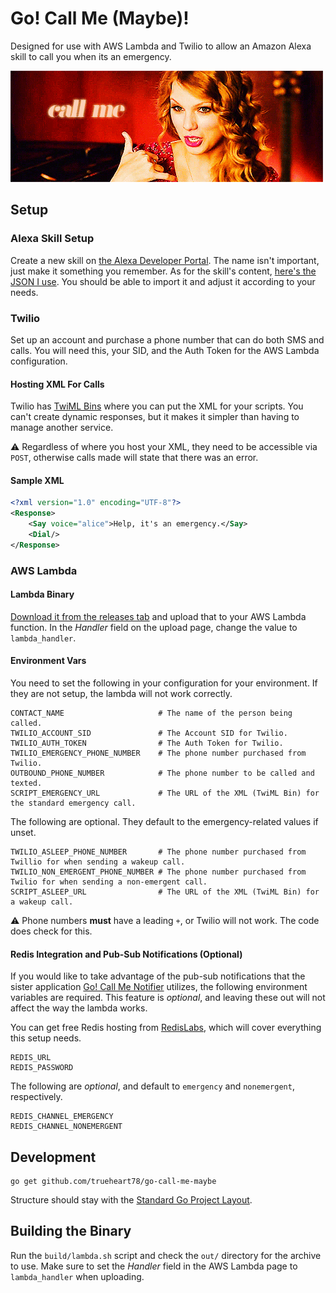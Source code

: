 # Go! Call Me (Maybe)!

Designed for use with AWS Lambda and Twilio to allow an Amazon Alexa skill to call you when its
an emergency. 

![Taylor Swift - Call Me][taylor]

## Setup

### Alexa Skill Setup

Create a new skill on [the Alexa Developer Portal][alexa dev]. The name isn't important, just make it
something you remember. As for the skill's content, [here's the JSON I use][alexa json]. You should be
able to import it and adjust it according to your needs.

### Twilio

Set up an account and purchase a phone number that can do both SMS and calls. You will need this, your
SID, and the Auth Token for the AWS Lambda configuration.

#### Hosting XML For Calls

Twilio has [TwiML Bins][twiml bins] where you can put the XML for your scripts. You can't create dynamic
responses, but it makes it simpler than having to manage another service.

:warning: Regardless of where you host your XML, they need to be accessible via `POST`, otherwise calls
made will state that there was an error.

#### Sample XML

```xml
<?xml version="1.0" encoding="UTF-8"?>
<Response>
    <Say voice="alice">Help, it's an emergency.</Say>
    <Dial/>
</Response>
```

### AWS Lambda

#### Lambda Binary

[Download it from the releases tab][releases] and upload that to your AWS Lambda function. In the _Handler_
field on the upload page, change the value to `lambda_handler`.

#### Environment Vars

You need to set the following in your configuration for your environment. If they are not setup, the lambda
will not work correctly.

```
CONTACT_NAME                     # The name of the person being called.
TWILIO_ACCOUNT_SID               # The Account SID for Twilio.
TWILIO_AUTH_TOKEN                # The Auth Token for Twilio.
TWILIO_EMERGENCY_PHONE_NUMBER    # The phone number purchased from Twilio.
OUTBOUND_PHONE_NUMBER            # The phone number to be called and texted. 
SCRIPT_EMERGENCY_URL             # The URL of the XML (TwiML Bin) for the standard emergency call.
```

The following are optional. They default to the emergency-related values if unset.

```
TWILIO_ASLEEP_PHONE_NUMBER       # The phone number purchased from Twillio for when sending a wakeup call.
TWILIO_NON_EMERGENT_PHONE_NUMBER # The phone number purchased from Twilio for when sending a non-emergent call.
SCRIPT_ASLEEP_URL                # The URL of the XML (TwiML Bin) for a wakeup call.
```

:warning: Phone numbers **must** have a leading `+`, or Twilio will not work. The code does check for
this.

#### Redis Integration and Pub-Sub Notifications (Optional)

If you would like to take advantage of the pub-sub notifications that the sister application
[Go! Call Me Notifier][go call me notifier] utilizes, the following environment variables are
required. This feature is _optional_, and leaving these out will not affect the way the lambda works.

You can get free Redis hosting from [RedisLabs][redislabs], which will cover everything this setup
needs.

```
REDIS_URL
REDIS_PASSWORD
```

The following are _optional_, and default to `emergency` and `nonemergent`, respectively.

```
REDIS_CHANNEL_EMERGENCY
REDIS_CHANNEL_NONEMERGENT
```

## Development

```
go get github.com/trueheart78/go-call-me-maybe
```

Structure should stay with the [Standard Go Project Layout][layout].

## Building the Binary

Run the `build/lambda.sh` script and check the `out/` directory for the archive to use. Make sure to set the
_Handler_ field in the AWS Lambda page to `lambda_handler` when uploading.

[twiml bins]: https://www.twilio.com/console/runtime/twiml-bins
[layout]: https://github.com/golang-standards/project-layout
[taylor]: assets/taylor-swift-call-me.gif
[alexa json]: assets/alexa.json
[go call me notifier]: https://github.com/trueheart78/go-call-me-notifier
[releases]: https://github.com/trueheart78/go-call-me-maybe/releases
[alexa dev]: https://developer.amazon.com/alexa
[redislabs]: https://redislabs.com/
